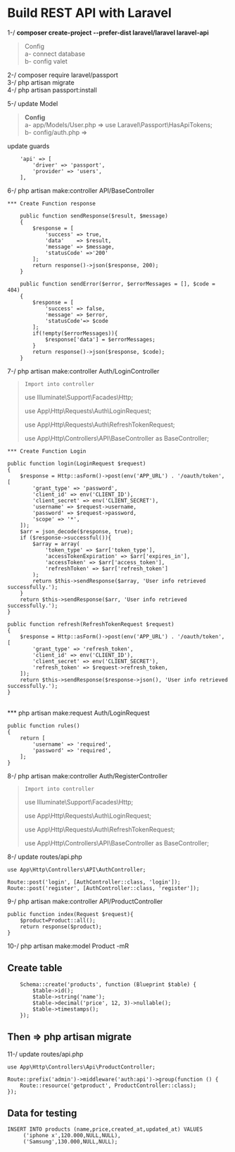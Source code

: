 # Build REST API with Laravel 

1-/ __composer create-project --prefer-dist laravel/laravel laravel-api__  <br/>
> Config <br/>
 >a- connect database <br/>
 >b- config valet <br/>

2-/ composer require laravel/passport <br/>
3-/ php artisan migrate <br/>
4-/ php artisan passport:install<br/>

5-/ update Model <br/>
> __Config__ <br/>
    a- app/Models/User.php => use Laravel\Passport\HasApiTokens; <br/>
    b- config/auth.php =>  <br/>

<html>
<body>
<p>update guards</p>
</body>
</html>

        'api' => [
            'driver' => 'passport',
            'provider' => 'users',
        ],

6-/ php artisan make:controller API/BaseController  <br/>

    *** Create Function response 

        public function sendResponse($result, $message)
        {
            $response = [
                'success' => true,
                'data'    => $result,
                'message' => $message,
                'statusCode' =>'200'
            ];
            return response()->json($response, 200);
        }

        public function sendError($error, $errorMessages = [], $code = 404)
        {
            $response = [
                'success' => false,
                'message' => $error,
                'statusCode'=> $code
            ];
            if(!empty($errorMessages)){
                $response['data'] = $errorMessages;
            }
            return response()->json($response, $code);
        }



7-/ php artisan make:controller Auth/LoginController  <br/>
>`Import into controller `<br/>
>  <html>
>  <body>
>   <p>use Illuminate\Support\Facades\Http;</p>
>   <p>use App\Http\Requests\Auth\LoginRequest;</p>
>   <p>use App\Http\Requests\Auth\RefreshTokenRequest;</p>
>   <p>use App\Http\Controllers\API\BaseController as BaseController;</p>
> </body>
> </html>

    *** Create Function Login 

    public function login(LoginRequest $request)
    {
        $response = Http::asForm()->post(env('APP_URL') . '/oauth/token', [
            'grant_type' => 'password',
            'client_id' => env('CLIENT_ID'),
            'client_secret' => env('CLIENT_SECRET'),
            'username' => $request->username,
            'password' => $request->password,
            'scope' => '*',
        ]);
        $arr = json_decode($response, true);
        if ($response->successful()){
            $array = array(
                'token_type' => $arr['token_type'],
                'accessTokenExpiration' => $arr['expires_in'],
                'accessToken' => $arr['access_token'],
                'refreshToken' => $arr['refresh_token']
            );
            return $this->sendResponse($array, 'User info retrieved successfully.');
        }
        return $this->sendResponse($arr, 'User info retrieved successfully.');
    }

    public function refresh(RefreshTokenRequest $request)
    {
        $response = Http::asForm()->post(env('APP_URL') . '/oauth/token', [
            'grant_type' => 'refresh_token',
            'client_id' => env('CLIENT_ID'),
            'client_secret' => env('CLIENT_SECRET'),
            'refresh_token' => $request->refresh_token,
        ]);
        return $this->sendResponse($response->json(), 'User info retrieved successfully.');
    }
<br/>
*** php artisan make:request  Auth/LoginRequest <br/> 

    public function rules()
    {
        return [
            'username' => 'required',
            'password' => 'required',
        ];
    }


8-/ php artisan make:controller Auth/RegisterController  <br/>
>`Import into controller `<br/>
>  <html>
>  <body>
>   <p>use Illuminate\Support\Facades\Http;</p>
>   <p>use App\Http\Requests\Auth\LoginRequest;</p>
>   <p>use App\Http\Requests\Auth\RefreshTokenRequest;</p>
>   <p>use App\Http\Controllers\API\BaseController as BaseController;</p>
> </body>
> </html>

8-/ update routes/api.php </br>
````
use App\Http\Controllers\API\AuthController;

Route::post('login', [AuthController::class, 'login']);
Route::post('register', [AuthController::class, 'register']);
````
9-/ php artisan make:controller API/ProductController</br>

    public function index(Request $request){
        $product=Product::all();
        return response($product);
    }

10-/ php artisan make:model Product -mR   </br>
## Create table 
        Schema::create('products', function (Blueprint $table) {
            $table->id();
            $table->string('name');
            $table->decimal('price', 12, 3)->nullable();
            $table->timestamps();
        });

## Then => php artisan migrate 

11-/ update routes/api.php </br>
````
use App\Http\Controllers\Api\ProductController;

Route::prefix('admin')->middleware('auth:api')->group(function () {
    Route::resource('getproduct', ProductController::class);
});
````
## Data for testing
````
INSERT INTO products (name,price,created_at,updated_at) VALUES
	 ('iphone x',120.000,NULL,NULL),
	 ('Samsung',130.000,NULL,NULL);
````


